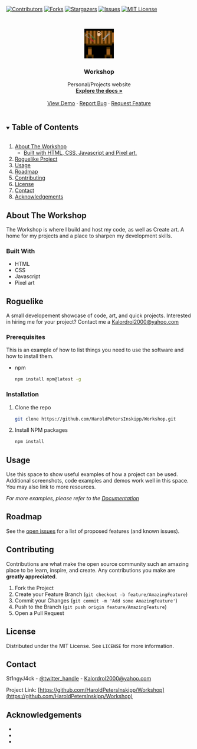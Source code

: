 [![Contributors][contributors-shield]]()
[![Forks][forks-shield]]()
[![Stargazers][stars-shield]]()
[![Issues][issues-shield]]()
[![MIT License][license-shield]][license-url]



<!-- PROJECT LOGO -->
<br />
<p align="center">
  <a href="https://github.com/HaroldPetersInskipp/Workshop">
    <img src="Images/favicon.png" alt="Logo" width="80" height="80">
  </a>

  <h3 align="center">Workshop</h3>

  <p align="center">
    Personal/Projects website
    <br />
    <a href="https://github.com/HaroldPetersInskipp/Workshop"><strong>Explore the docs »</strong></a>
    <br />
    <br />
    <a href="https://github.com/HaroldPetersInskipp/Workshop/JS/Roguelike/index.html">View Demo</a>
    ·
    <a href="https://github.com/HaroldPetersInskipp/Workshop/issues">Report Bug</a>
    ·
    <a href="https://github.com/HaroldPetersInskipp/Workshop/issues">Request Feature</a>
  </p>
</p>



<!-- TABLE OF CONTENTS -->
<details open="open">
  <summary><h2 style="display: inline-block">Table of Contents</h2></summary>
  <ol>
    <li>
      <a href="#about-the-project">About The Workshop</a>
      <ul>
        <li><a href="#built-with">Built with HTML, CSS, Javascript and Pixel art.</a></li>
      </ul>
    </li>
    <li><a href="#Roguelike">Roguelike Project</a>
    <li><a href="#usage">Usage</a></li>
    <li><a href="#roadmap">Roadmap</a></li>
    <li><a href="#contributing">Contributing</a></li>
    <li><a href="#license">License</a></li>
    <li><a href="#contact">Contact</a></li>
    <li><a href="#acknowledgements">Acknowledgements</a></li>
  </ol>
</details>



<!-- ABOUT THE PROJECT -->
## About The Workshop

The Workshop is where I build and host my code, as well as Create art.
A home for my projects and a place to sharpen my development skills.

### Built With

* HTML
* CSS
* Javascript
* Pixel art



## Roguelike

A small developement showcase of code, art, and quick projects. Interested in hiring me for your project? Contact me a Kalordrol2000@yahoo.com

### Prerequisites

This is an example of how to list things you need to use the software and how to install them.
* npm
  ```sh
  npm install npm@latest -g
  ```

### Installation

1. Clone the repo
   ```sh
   git clone https://github.com/HaroldPetersInskipp/Workshop.git
   ```
2. Install NPM packages
   ```sh
   npm install
   ```



<!-- USAGE EXAMPLES -->
## Usage

Use this space to show useful examples of how a project can be used. Additional screenshots, code examples and demos work well in this space. You may also link to more resources.

_For more examples, please refer to the [Documentation](https://example.com)_



<!-- ROADMAP -->
## Roadmap

See the [open issues](https://github.com/HaroldPetersInskipp/Workshop/issues) for a list of proposed features (and known issues).



<!-- CONTRIBUTING -->
## Contributing

Contributions are what make the open source community such an amazing place to be learn, inspire, and create. Any contributions you make are **greatly appreciated**.

1. Fork the Project
2. Create your Feature Branch (`git checkout -b feature/AmazingFeature`)
3. Commit your Changes (`git commit -m 'Add some AmazingFeature'`)
4. Push to the Branch (`git push origin feature/AmazingFeature`)
5. Open a Pull Request



<!-- LICENSE -->
## License

Distributed under the MIT License. See `LICENSE` for more information.



<!-- CONTACT -->
## Contact

St1ngyJ4ck - [@twitter_handle](https://twitter.com/St1ngyJ4ck) - Kalordrol2000@yahoo.com

Project Link: [https://github.com/HaroldPetersInskipp/Workshop](https://github.com/HaroldPetersInskipp/Workshop)



<!-- ACKNOWLEDGEMENTS -->
## Acknowledgements

* []()
* []()
* []()





<!-- MARKDOWN LINKS & IMAGES -->
<!-- https://www.markdownguide.org/basic-syntax/#reference-style-links -->
[contributors-shield]: https://img.shields.io/github/contributors/HaroldPetersInskipp/Workshop.svg?style=for-the-badge
[contributors-url]: https://github.com/HaroldPetersInskipp/Workshop/graphs/contributors
[forks-shield]: https://img.shields.io/github/forks/HaroldPetersInskipp/Workshop.svg?style=for-the-badge
[forks-url]: https://github.com/HaroldPetersInskipp/Workshop/network/members
[stars-shield]: https://img.shields.io/github/stars/HaroldPetersInskipp/Workshop.svg?style=for-the-badge
[stars-url]: https://github.com/HaroldPetersInskipp/Workshop/stargazers
[issues-shield]: https://img.shields.io/github/issues/HaroldPetersInskipp/Workshop.svg?style=for-the-badge
[issues-url]: https://github.com/HaroldPetersInskipp/Workshop/issues
[license-shield]: https://img.shields.io/github/license/HaroldPetersInskipp/Workshop.svg?style=for-the-badge
[license-url]: https://github.com/HaroldPetersInskipp/Workshop/blob/master/LICENSE.txt
